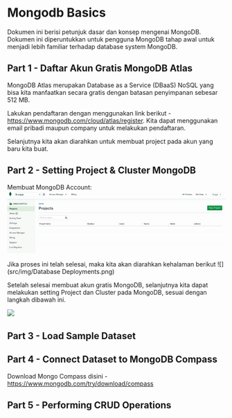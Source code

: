 # Mongodb Basics

Dokumen ini berisi petunjuk dasar dan konsep mengenai MongoDB. Dokumen ini diperuntukkan untuk pengguna MongoDB tahap awal untuk menjadi lebih familiar terhadap database system MongoDB.


## Part 1 - Daftar Akun Gratis MongoDB Atlas
MongoDB Atlas merupakan Database as a Service (DBaaS) NoSQL yang bisa kita manfaatkan secara gratis dengan batasan penyimpanan sebesar 512 MB. 

Lakukan pendaftaran dengan menggunakan link berikut - https://www.mongodb.com/cloud/atlas/register. Kita dapat menggunakan email pribadi maupun company untuk melakukan pendaftaran. 

Selanjutnya kita akan diarahkan untuk membuat project pada akun yang baru kita buat.


## Part 2 - Setting Project & Cluster MongoDB

Membuat MongoDB Account:
![](src/gif/create_project_mongodb.gif)

Jika proses ini telah selesai, maka kita akan diarahkan kehalaman berikut
![](src/img/Database Deployments.png)



Setelah selesai membuat akun gratis MongoDB, selanjutnya kita dapat melakukan setting Project dan Cluster pada MongoDB, sesuai dengan langkah dibawah ini. 

![](src/gif/create_cluster_mongodb.gif)


## Part 3 - Load Sample Dataset


## Part 4 - Connect Dataset to MongoDB Compass

Download Mongo Compass disini - https://www.mongodb.com/try/download/compass

## Part 5 - Performing CRUD Operations





